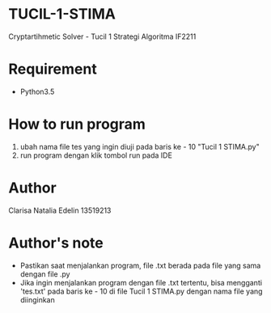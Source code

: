 # TUCIL-1-STIMA

Cryptartihmetic Solver - Tucil 1 Strategi Algoritma IF2211

# Requirement 
 - Python3.5 
 
# How to run program
 1. ubah nama file tes yang ingin diuji pada baris ke - 10 "Tucil 1 STIMA.py" 
 2. run program dengan klik tombol run pada IDE
 
 # Author
 Clarisa Natalia Edelin 13519213
 
 # Author's note
  - Pastikan saat menjalankan program, file .txt berada pada file yang sama dengan file .py
  - Jika ingin menjalankan program dengan file .txt tertentu, bisa mengganti 'tes.txt' pada baris ke - 10 di file Tucil 1 STIMA.py dengan nama file yang diinginkan

